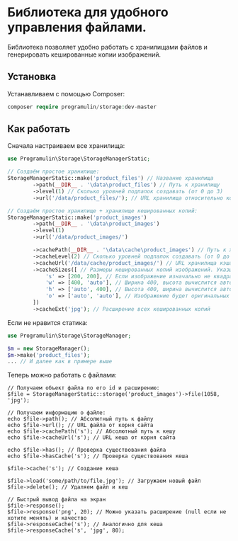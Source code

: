 Библиотека для удобного управления файлами.
=====================

Библиотека позволяет удобно работать с хранилищами файлов и генерировать кешированные копии изображений.

Установка
-----------------------------------

Устанавливаем c помощью Composer:

```php
composer require programulin/storage:dev-master
```

Как работать
-----------------------------------

Сначала настраиваем все хранилища:

```php
use Programulin\Storage\StorageManagerStatic;

// Создаём простое хранилище:
StorageManagerStatic::make('product_files') // Название хранилища
        ->path(__DIR__ . '\data\product_files') // Путь к хранилищу
        ->level(1) // Сколько уровней подпапок создавать (от 0 до 3)
        ->url('/data/product_files/'); // URL хранилища относительно корня сайта

// Создаём простое хранилище + хранилище кешированных копий:
StorageManagerStatic::make('product_images')
        ->path(__DIR__ . '\data\product_images')
        ->level(1)
        ->url('/data/product_images/')

        ->cachePath(__DIR__ . '\data\cache\product_images') // Путь к хранилищу кеша
        ->cacheLevel(2) // Сколько уровней подпапок создавать (от 0 до 3)
        ->cacheUrl('/data/cache/product_images/') // URL хранилища кэша относительно корня сайта
        ->cacheSizes([ // Размеры кешированных копий изображений. Указываем название кеша, ширину и высоту
            's' => [200, 200], // Если изображение изначально не квадратное, с меньших сторон появятся белые полосы
            'w' => [400, 'auto'], // Ширина 400, высота вычислится автоматически
            'h' => ['auto', 400], // Высота 400, ширина вычислится автоматически
            'o' => ['auto', 'auto'], // Изображение будет оригинальных размеров
        ])
        ->cacheExt('jpg'); // Расширение всех кешированных копий
```

Если не нравится статика:
```php
use Programulin\Storage\StorageManager;

$m = new StorageManager();
$m->make('product_files');
... // И далее как в примере выше
```

Теперь можно работать с файлами:

```
// Получаем объект файла по его id и расширению:
$file = StorageManagerStatic::storage('product_images')->file(1058, 'jpg');

// Получаем информацию о файле:
echo $file->path(); // Абсолютный путь к файлу
echo $file->url(); // URL файла от корня сайта
echo $file->cachePath('s'); // Абсолютный путь к кешу
echo $file->cacheUrl('s'); // URL кеша от корня сайта

echo $file->has(); // Проверка существования файла
echo $file->hasCache('s'); // Проверка существования кеша

$file->cache('s'); // Создание кеша

$file->load('some/path/to/file.jpg'); // Загружаем новый файл
$file->delete(); // Удаляем файл и кеш

// Быстрый вывод файла на экран
$file->response();
$file->response('png', 20); // Можно указать расширение (null если не хотите менять) и качество
$file->responseCache('s'); // Аналогично для кеша
$file->responseCache('s', 'jpg', 80);
```